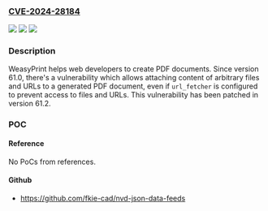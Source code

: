 ### [CVE-2024-28184](https://cve.mitre.org/cgi-bin/cvename.cgi?name=CVE-2024-28184)
![](https://img.shields.io/static/v1?label=Product&message=WeasyPrint&color=blue)
![](https://img.shields.io/static/v1?label=Version&message=%3D%20%3E%3D%2061.0%2C%20%3C%3D%2061.1%20&color=brighgreen)
![](https://img.shields.io/static/v1?label=Vulnerability&message=CWE-829%3A%20Inclusion%20of%20Functionality%20from%20Untrusted%20Control%20Sphere&color=brighgreen)

### Description

WeasyPrint helps web developers to create PDF documents. Since version 61.0, there's a vulnerability which allows attaching content of arbitrary files and URLs to a generated PDF document, even if `url_fetcher` is configured to prevent access to files and URLs. This vulnerability has been patched in version 61.2.

### POC

#### Reference
No PoCs from references.

#### Github
- https://github.com/fkie-cad/nvd-json-data-feeds

